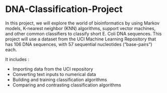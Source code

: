 # DNA-Classification-Project
<p>In this project, we will explore the world of bioinformatics by using Markov models, K-nearest neighbor (KNN) algorithms, support vector machines, and other common classifiers to classify short E. Coli DNA sequences. This project will use a dataset from the UCI Machine Learning Repository that has 106 DNA sequences, with 57 sequential nucleotides (“base-pairs”) each.</p>

<p>It includes :</p>
<ul>
<li>Importing data from the UCI repository</li>
<li>Converting text inputs to numerical data</li>
<li>Building and training classification algorithms</li>
<li>Comparing and contrasting classification algorithms</li>
</ul>
